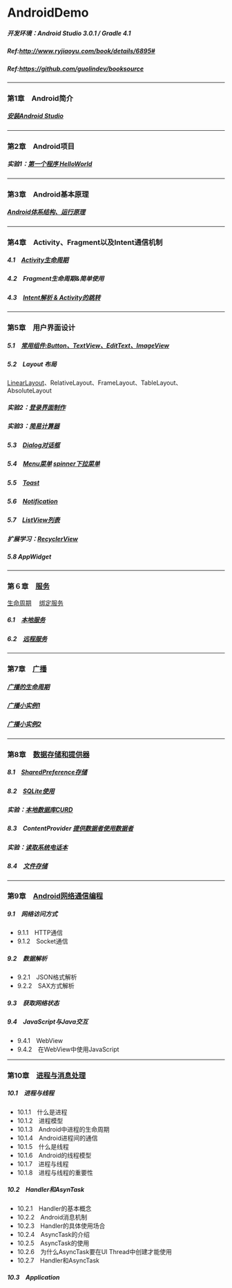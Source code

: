 # AndroidDemo
##### 开发环境：Android Studio 3.0.1 / Gradle 4.1
##### Ref:http://www.ryjiaoyu.com/book/details/6895#
##### Ref:https://github.com/guolindev/booksource
----------------------------------
### 第1章　Android简介
##### [安装Android Studio](https://github.com/HBU/AndroidDemo/tree/master/chapter01)　
----------------------------------
### 第2章　Android项目
##### 实验1：[第一个程序 HelloWorld](https://github.com/HBU/AndroidDemo/tree/master/chapter02)
----------------------------------
### 第3章　Android基本原理
##### [Android体系结构、运行原理](https://github.com/HBU/AndroidDemo/tree/master/chapter03)
----------------------------------
### 第4章　Activity、Fragment以及Intent通信机制
##### 4.1　[Activity生命周期](https://github.com/HBU/AndroidDemo/tree/master/chapter04/ActivityLifeDemo)
##### 4.2　Fragment生命周期&简单使用
##### 4.3　[Intent解析 & Activity的跳转](https://github.com/HBU/AndroidDemo/tree/master/chapter04/Intent)
----------------------------------
### 第5章　用户界面设计　
##### 5.1　[常用组件:Button、TextView、EditText、ImageView](https://github.com/HBU/AndroidDemo/tree/master/chapter05/ViewExample)　
##### 5.2　Layout 布局
[LinearLayout](https://github.com/HBU/AndroidDemo/tree/master/chapter05/LayOut)、RelativeLayout、FrameLayout、TableLayout、AbsoluteLayout
##### 实验2：[登录界面制作](https://github.com/HBU/AndroidDemo/tree/master/chapter05/Login)
##### 实验3：[简易计算器](https://github.com/HBU/AndroidDemo/tree/master/chapter05/CalculatorDemo)
##### 5.3　[Dialog对话框](https://github.com/HBU/AndroidDemo/tree/master/chapter05/Dialog)　
##### 5.4　[Menu菜单](https://github.com/HBU/AndroidDemo/tree/master/chapter05/Menu) [spinner下拉菜单](https://github.com/HBU/AndroidDemo/tree/master/chapter05/Spineer)
##### 5.5　[Toast](https://github.com/HBU/AndroidDemo/tree/master/chapter05/ToastDemo)　　
##### 5.6　[Notification](https://github.com/HBU/AndroidDemo/tree/master/chapter05/Notification)
##### 5.7　[ListView列表](https://github.com/HBU/AndroidDemo/tree/master/chapter05/ListViewTest)　
##### 扩展学习：[RecyclerView](https://github.com/HBU/AndroidDemo/tree/master/chapter05/ReckyclerViewTest)　
##### 5.8 AppWidget
----------------------------------
### 第６章　[服务](https://github.com/HBU/AndroidDemo/tree/master/chapter06)　
[生命周期](https://github.com/HBU/AndroidDemo/tree/master/chapter06/ServiceTest)　
[绑定服务](https://github.com/HBU/AndroidDemo/blob/master/chapter06/ServiceBind/ReadMe.md)
##### 6.1　[本地服务](https://github.com/HBU/AndroidDemo/tree/master/chapter06/PlayMedia)　
##### 6.2　[远程服务](https://github.com/HBU/AndroidDemo/tree/master/chapter06/remote_service)　
----------------------------------
### 第7章　[广播](https://github.com/HBU/AndroidDemo/tree/master/chapter07)　
##### [广播的生命周期](https://github.com/HBU/AndroidDemo/tree/master/chapter07/broadcast)　
##### [广播小实例1](https://github.com/HBU/AndroidDemo/tree/master/chapter07/BroadcastBattery)
##### [广播小实例2](https://github.com/HBU/AndroidDemo/tree/master/chapter07/BroadcastCustom)　
----------------------------------
### 第8章　[数据存储和提供器](https://github.com/HBU/AndroidDemo/tree/master/chapter08)　
##### 8.1　[SharedPreference存储](https://github.com/HBU/AndroidDemo/tree/master/chapter08/SharedPreferencesDemo)　
##### 8.2　[SQLite使用](https://github.com/HBU/AndroidDemo/tree/master/chapter08/DatabaseDemo)　
##### 实验：[本地数据库CURD](https://github.com/HBU/AndroidDemo/tree/master/chapter08/SqliteStudent)　
##### 8.3　ContentProvider [提供数据者](https://github.com/HBU/AndroidDemo/tree/master/chapter08/DatabaseTest)[使用数据者](https://github.com/HBU/AndroidDemo/tree/master/chapter08/ProviderTest)
##### 实验：[读取系统电话本](https://github.com/HBU/AndroidDemo/tree/master/chapter08/ContactsTest)
##### 8.4　[文件存储](https://github.com/HBU/AndroidDemo/tree/master/chapter08/FilePersistenceTest)　
----------------------------------
### 第9章　[Android网络通信编程](https://github.com/HBU/AndroidDemo/tree/master/chapter09)　
##### 9.1　网络访问方式　
- 9.1.1　HTTP通信　
- 9.1.2　Socket通信　
##### 9.2　数据解析　
- 9.2.1　JSON格式解析　
- 9.2.2　SAX方式解析　
##### 9.3　获取网络状态
##### 9.4　JavaScript与Java交互
- 9.4.1　WebView　
- 9.4.2　在WebView中使用JavaScript
----------------------------------
### 第10章　[进程与消息处理](https://github.com/HBU/AndroidDemo/tree/master/chapter10)　
##### 10.1　进程与线程　
- 10.1.1　什么是进程　
- 10.1.2　进程模型　
- 10.1.3　Android中进程的生命周期
- 10.1.4　Android进程间的通信　
- 10.1.5　什么是线程　
- 10.1.6　Android的线程模型　
- 10.1.7　进程与线程　
- 10.1.8　进程与线程的重要性　
##### 10.2　Handler和AsynTask　
- 10.2.1　Handler的基本概念　
- 10.2.2　Android消息机制　
- 10.2.3　Handler的具体使用场合　
- 10.2.4　AsyncTask的介绍　
- 10.2.5　AsyncTask的使用　
- 10.2.6　为什么AsyncTask要在UI Thread中创建才能使用　
- 10.2.7　Handler和AsyncTask　
##### 10.3　Application　
